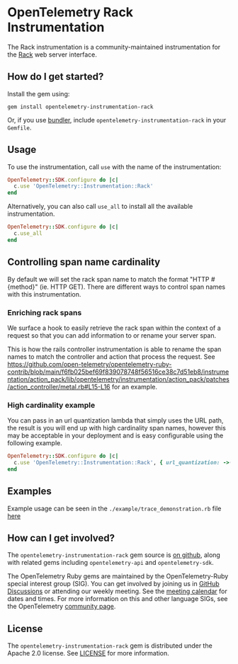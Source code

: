 # OpenTelemetry Rack Instrumentation

The Rack instrumentation is a community-maintained instrumentation for the [Rack][rack-home] web server interface.

## How do I get started?

Install the gem using:

```
gem install opentelemetry-instrumentation-rack
```

Or, if you use [bundler][bundler-home], include `opentelemetry-instrumentation-rack` in your `Gemfile`.

## Usage

To use the instrumentation, call `use` with the name of the instrumentation:

```ruby
OpenTelemetry::SDK.configure do |c|
  c.use 'OpenTelemetry::Instrumentation::Rack'
end
```

Alternatively, you can also call `use_all` to install all the available instrumentation.

```ruby
OpenTelemetry::SDK.configure do |c|
  c.use_all
end
```
## Controlling span name cardinality

By default we will set the rack span name to match the format "HTTP #{method}" (ie. HTTP GET). There are different ways to control span names with this instrumentation.

### Enriching rack spans

We surface a hook to easily retrieve the rack span within the context of a request so that you can add information to or rename your server span.

This is how the rails controller instrumentation is able to rename the span names to match the controller and action that process the request. See https://github.com/open-telemetry/opentelemetry-ruby-contrib/blob/main/f6fb025bef69f839078748f56516ce38c7d51eb8/instrumentation/action_pack/lib/opentelemetry/instrumentation/action_pack/patches/action_controller/metal.rb#L15-L16 for an example.

### High cardinality example

You can pass in an url quantization lambda that simply uses the URL path, the result is you will end up with high cardinality span names, however this may be acceptable in your deployment and is easy configurable using the following example.

```ruby
OpenTelemetry::SDK.configure do |c|
  c.use 'OpenTelemetry::Instrumentation::Rack', { url_quantization: ->(path, _env) { path.to_s } }
end
```

## Examples

Example usage can be seen in the `./example/trace_demonstration.rb` file [here](https://github.com/open-telemetry/opentelemetry-ruby-contrib/blob/main/instrumentation/rack/example/trace_demonstration.rb)

## How can I get involved?

The `opentelemetry-instrumentation-rack` gem source is [on github][repo-github], along with related gems including `opentelemetry-api` and `opentelemetry-sdk`.

The OpenTelemetry Ruby gems are maintained by the OpenTelemetry-Ruby special interest group (SIG). You can get involved by joining us in [GitHub Discussions][discussions-url] or attending our weekly meeting. See the [meeting calendar][community-meetings] for dates and times. For more information on this and other language SIGs, see the OpenTelemetry [community page][ruby-sig].

## License

The `opentelemetry-instrumentation-rack` gem is distributed under the Apache 2.0 license. See [LICENSE][license-github] for more information.

[rack-home]: https://github.com/rack/rack
[bundler-home]: https://bundler.io
[repo-github]: https://github.com/open-telemetry/opentelemetry-ruby
[license-github]: https://github.com/open-telemetry/opentelemetry-ruby-contrib/blob/main/LICENSE
[ruby-sig]: https://github.com/open-telemetry/community#ruby-sig
[community-meetings]: https://github.com/open-telemetry/community#community-meetings
[discussions-url]: https://github.com/open-telemetry/opentelemetry-ruby/discussions
